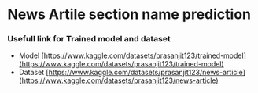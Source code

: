# News Artile section name prediction

### Usefull link for Trained model and dataset

- Model [https://www.kaggle.com/datasets/prasanjit123/trained-model](https://www.kaggle.com/datasets/prasanjit123/trained-model)
- Dataset [https://www.kaggle.com/datasets/prasanjit123/news-article](https://www.kaggle.com/datasets/prasanjit123/news-article)
